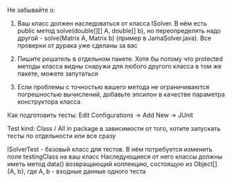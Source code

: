 Не забывайте о:

1) Ваш класс должен наследоваться от класса ISolver. В нём есть public метод solve(double[][] A, double[] b), но переопределять надо другой - solve(Matrix A, Matrix b) (пример в JamaSolver.java). Все проверки от дурака уже сделаны за вас

2) Пишите решатель в отдельном пакете. Хотя бы потому что protected методы класса видны снаружи для любого другого класса в том же пакете, можете запутаться

3) Если проблемы с точностью вашего метода не ограничиваются погрешностью вычислений, добавьте эпсилон в качестве параметра конструктора класса


Как подготовить тесты:
Edit Configurations -> Add New -> JUnit

Test kind: Class / All in package в зависимости от того, хотите запускать тесты по отдельности или все сразу


ISolverTest - базовый класс для тестов. В нём потребуется изменить поле testingClass на ваш класс
Наследующиеся от него классы должны иметь метод data() возвращающий коллекцию, состоящую из Object[]{A, b}, где A, b - входные данные одного теста

